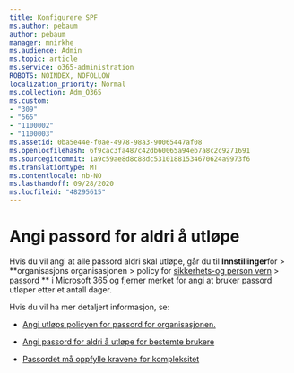 ```yaml
---
title: Konfigurere SPF
ms.author: pebaum
author: pebaum
manager: mnirkhe
ms.audience: Admin
ms.topic: article
ms.service: o365-administration
ROBOTS: NOINDEX, NOFOLLOW
localization_priority: Normal
ms.collection: Adm_O365
ms.custom:
- "309"
- "565"
- "1100002"
- "1100003"
ms.assetid: 0ba5e44e-f0ae-4978-98a3-90065447af08
ms.openlocfilehash: 6f9cac3fa487c42db60065a94eb7a8c2c9271691
ms.sourcegitcommit: 1a9c59ae8d8c88dc53101881534670624a9973f6
ms.translationtype: MT
ms.contentlocale: nb-NO
ms.lasthandoff: 09/28/2020
ms.locfileid: "48295615"
---
```

# <a name="set-passwords-to-never-expire"></a>Angi passord for aldri å utløpe

Hvis du vil angi at alle passord aldri skal utløpe, går du til **Innstillinger**for  >  **organisasjons organisasjonen > policy for [sikkerhets-og person vern](https://portal.office.com/adminportal/home#/settings/security)  >  [passord](https://portal.microsoft.com/Adminportal/Home#/Settings/SecurityPrivacy/:/Settings/L1/PasswordPolicy) ** i Microsoft 365 og fjerner merket for angi at bruker passord utløper etter et antall dager.
  
Hvis du vil ha mer detaljert informasjon, se:

- [Angi utløps policyen for passord for organisasjonen.](https://docs.microsoft.com/microsoft-365/admin/manage/set-password-expiration-policy)
  
- [Angi passord for aldri å utløpe for bestemte brukere](https://docs.microsoft.com/microsoft-365/admin/add-users/set-password-to-never-expire)

- [Passordet må oppfylle kravene for kompleksitet](https://docs.microsoft.com/windows/security/threat-protection/security-policy-settings/password-must-meet-complexity-requirements)
  
